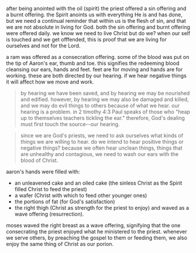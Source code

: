 after being anointed with the oil (spirit) the priest offered a sin offering and a
burnt offering. the Spirit anoints us with everything He is and has done, but we need
a continual reminder that within us is the flesh of sin, and that we are not absolute
in living for God. both the sin offering and burnt offering were offered daily. we know we need to live Christ but do we? when our self is touched and we get offfended, this is proof that we are living for ourselves and not for the Lord.

a ram was offered as a consecration offering. some of the blood was put on the tip of Aaron's ear, thumb and toe. this signifies the redeeming blood cleansing our ears, hands and feet. feet are for moving and hands are for working. these are both directed by our hearing. if we hear negative things it will affect how we move and work. 

> by hearing we have been saved, and by hearing we may be nourished and edified. however, by hearing we may also be damaged and killed, and we may do evil things to others because of what we hear. our hearing is a problem. in 2 timothy 4:3 Paul speaks of those who "heap up to themselves teachers tickling the ear." therefore, God's dealing must first touch the source--our hearing.

> since we are God's priests, we need to ask ourselves what kinds of things we are willing to hear. do we intend to hear positive things or negative things? because we often hear unclean things, things that are unhealthy and contagious, we need to wash our ears with the blood of Christ.

aaron's hands were filled with:
- an unleavened cake and an oiled cake (the sinless Christ as the Spirit filled Christ to feed the priest)
- a wafer (Christ with which to feed other younger ones)
- the portions of fat (for God's satisfaction)
- the right thigh (Christ as strength for the priest to enjoy)
and waved as a wave offering (resurrection).

moses waved the right breast as a wave offering, signifying that the one consecrating the priest enjoyed what he ministered to the priest. whenever we serve others, by preaching the gospel to them or feeding them, we also enjoy the same thing of Christ as our porion.
